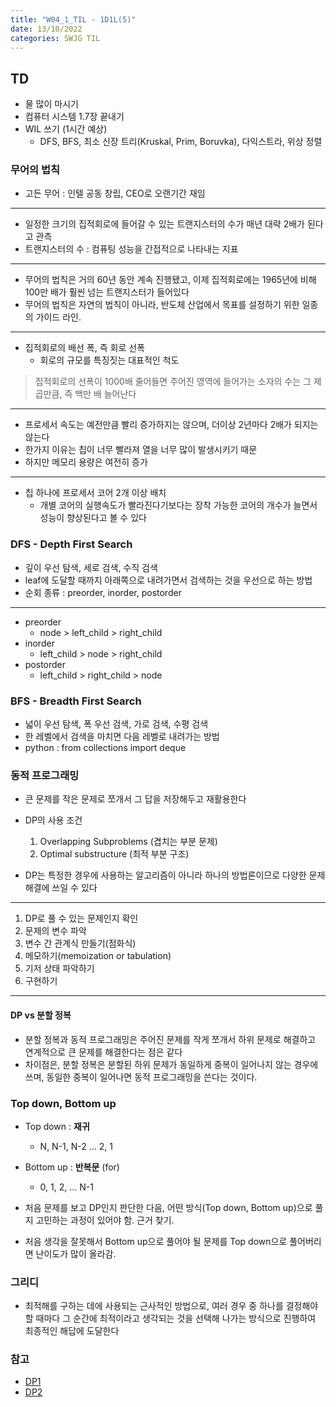 ```yaml
---
title: "W04_1_TIL - 1D1L(5)"
date: 13/10/2022
categories: SWJG TIL
---
```


## TD

- 물 많이 마시기
- 컴퓨터 시스템 1.7장 끝내기
- WIL 쓰기 (1시간 예상)
  - DFS, BFS, 최소 신장 트리(Kruskal, Prim, Boruvka), 다익스트라, 위상 정렬

### 무어의 법칙

- 고든 무어 : 인텔 공동 창립, CEO로 오랜기간 재임

---

- 일정한 크기의 집적회로에 들어갈 수 있는 트랜지스터의 수가 매년 대략 2배가 된다고 관측
- 트랜지스터의 수 : 컴퓨팅 성능을 간접적으로 나타내는 지표

---

- 무어의 법칙은 거의 60년 동안 계속 진행됐고, 이제 집적회로에는 1965년에 비해 100만 배가 훨씬 넘는 트랜지스터가 들어있다
- 무어의 법칙은 자연의 법칙이 아니라, 반도체 산업에서 목표를 설정하기 위한 일종의 가이드 라인.

---

- 집적회로의 배선 폭, 즉 회로 선폭
  - 회로의 규모를 특징짓는 대표적인 척도

> 집적회로의 선폭이 1000배 줄어들면 주어진 영역에 들어가는 소자의 수는 그 제곱만큼, 즉 백만 배 늘어난다

---

- 프로세서 속도는 예전만큼 빨리 증가하지는 않으며, 더이상 2년마다 2배가 되지는 않는다
- 한가지 이유는 칩이 너무 빨라져 열을 너무 많이 발생시키기 때문
- 하지만 메모리 용량은 여전히 증가

---

- 칩 하나에 프로세서 코어 2개 이상 배치
  - 개별 코어의 실행속도가 빨라진다기보다는 장착 가능한 코어의 개수가 늘면서 성능이 향상된다고 볼 수 있다

### DFS - Depth First Search

- 깊이 우선 탐색, 세로 검색, 수직 검색
- leaf에 도달할 때까지 아래쪽으로 내려가면서 검색하는 것을 우선으로 하는 방법
- 순회 종류 : preorder, inorder, postorder

---

- preorder
  - node > left_child > right_child
- inorder
  - left_child > node > right_child
- postorder
  - left_child > right_child > node

### BFS - Breadth First Search

- 넓이 우선 탐색, 폭 우선 검색, 가로 검색, 수평 검색
- 한 레벨에서 검색을 마치면 다음 레벨로 내려가는 방법
- python : from collections import deque

### 동적 프로그래밍

- 큰 문제를 작은 문제로 쪼개서 그 답을 저장해두고 재활용한다

- DP의 사용 조건
    1. Overlapping Subproblems  (겹치는 부분 문제)
    2. Optimal substructure     (최적 부분 구조)

- DP는 특정한 경우에 사용하는 알고리즘이 아니라 하나의 방법론이므로 다양한 문제해결에 쓰일 수 있다

---

1. DP로 풀 수 있는 문제인지 확인
2. 문제의 변수 파악
3. 변수 간 관계식 만들기(점화식)
4. 메모하기(memoization or tabulation)
5. 기저 상태 파악하기
6. 구현하기

---

#### DP vs 분할 정복

- 분할 정복과 동적 프로그래밍은 주어진 문제를 작게 쪼개서 하위 문제로 해결하고 연계적으로 큰 문제를 해결한다는 점은 같다
- 차이점은, 분할 정복은 분할된 하위 문제가 동일하게 중복이 일어나지 않는 경우에 쓰며, 동일한 중복이 일어나면 동적 프로그래밍을 쓴다는 것이다.

### Top down, Bottom up

- Top down : __재귀__
  - N, N-1, N-2 ... 2, 1

- Bottom up : __반복문__ (for)
  - 0, 1, 2, ... N-1

- 처음 문제를 보고 DP인지 판단한 다음, 어떤 방식(Top down, Bottom up)으로 풀지 고민하는 과정이 있어야 함. 근거 찾기.
- 처음 생각을 잘못해서 Bottom up으로 풀어야 될 문제를 Top down으로 풀어버리면 난이도가 많이 올라감.

### 그리디

- 최적해를 구하는 데에 사용되는 근사적인 방법으로, 여러 경우 중 하나를 결정해야 할 때마다 그 순간에 최적이라고 생각되는 것을 선택해 나가는 방식으로 진행하여 최종적인 해답에 도달한다

### 참고

- [DP1](https://hongjw1938.tistory.com/47)
- [DP2](https://galid1.tistory.com/507)
